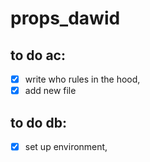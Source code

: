 # props_dawid

## to do ac:

- [x] write who rules in the hood,
- [x] add new file 

## to do db:

- [x] set up environment, 

